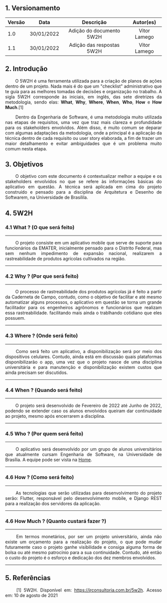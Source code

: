 ## 1. Versionamento

|Versão|Data|Descrição|Autor(es)|
|------|----|---------|---------|
|1.0|30/01/2022|<center>Adição do documento 5W2H</center>|<center>Vitor Lamego</center>|
|1.1|30/01/2022|<center>Adição das respostas 5W2H</center>|<center>Vitor Lamego</center>|

## 2. Introdução
<p align = 'justify'> &emsp;&emsp; O 5W2H é uma ferramenta utilizada para a criação de planos de ações dentro de um projeto. Nada mais é do que um "checklist" administrativo que te guia para as melhores tomadas de decisões e organização no trabalho. A sigla 5W2H corresponde às iniciais, em inglês, das sete diretrizes da metodologia, sendo elas: <b>What</b>, <b>Why</b>, <b>Where</b>, <b>When</b>, <b>Who</b>, <b>How</b> e <b>How Much</b>.[1]</p>
<p align = 'justify'> &emsp;&emsp; Dentro da Engenharia de Software, é uma metodologia muito utilizada nas etapas de requisitos, uma vez que traz mais clareza e profundidade para os stakeholders envolvidos. Além disso, é muito comum se deparar com algumas adaptações da metodologia, onde a principal é a aplicação da técnica dentro de cada requisito ou user story elaborada, a fim de trazer um maior detalhamento e evitar ambiguidades que é um problema muito comum nesta etapa.</p>

## 3. Objetivos
<p align = 'justify'> &emsp;&emsp; O objetivo com este documento é contextualizar melhor a equipe e os stakeholders envolvidos no que se refere às informações básicas do aplicativo em questão. A técnica será aplicada em cima do projeto construído e pensado para a disciplina de Arquitetura e Desenho de Softwarem, na Universidade de Brasílila.</p>

## 4. 5W2H
### 4.1 What ? (O que será feito)
<hr>
<p align = 'justify'> &emsp;&emsp; O projeto consiste em um aplicativo mobile que serve de suporte para funcionários da EMATER, inicialmente pensado para o Distrito Federal, mas sem nenhum impedimento de expansão nacional, realizarem a rastreabilidade de produtos agrícolas cultivados na região.</p>
<hr>

### 4.2 Why ? (Por que será feito)
<hr>
<p align = 'justify'> &emsp;&emsp; O processo de rastreabilidade dos produtos agrícolas já é feito a partir da Caderneta de Campo, contudo, como o objetivo de facilitar e até mesmo automatizar alguns processos, o aplicativo em questão se torna um grande facilitador para os engenheiros agrônomos e funcionários que realizam essa rastreabilidade. facilitando mais ainda o trablhando cotidiano que eles possuem.</p>
<hr>

### 4.3 Where ? (Onde será feito)
<hr>
<p align = 'justify'> &emsp;&emsp; Como será feito um aplicativo, a disponibilização será por meio dos dispositivos celulares. Contudo, ainda está em discussão quais plataformas disponibilizarão o app, uma vez que o projeto nasce de uma disciplina universitária e para manutenção e disponibilização existem custos que ainda precisam ser discutidos.</p>
<hr>

### 4.4 When ? (Quando será feito)
<hr>
<p align = 'justify'> &emsp;&emsp; O projeto será desenvolvido de Fevereiro de 2022 até Junho de 2022, podendo se extender caso os alunos envolvidos queiram dar continuidade ao projeto, mesmo após encerrarem a disciplina.</p>
<hr>

### 4.5 Who ? (Por quem será feito)
<hr>
<p align = 'justify'> &emsp;&emsp; O aplicativo será desenvolvido por um grupo de alunos universitários que atualmente cursam Engenharia de Software, na Universidade de Brasília. A equipe pode ser vista na <a href="../../">Home</a>.</p>
<hr>

### 4.6 How ? (Como será feito)
<hr>
<p align = 'justify'> &emsp;&emsp; As tecnologias que serão utilizadas para desenvolvimento do projeto serão: Flutter, responsável pelo desenvolvimento mobile, e Django REST para a realização dos servidores da aplicação.</p>
<hr>

### 4.6 How Much ? (Quanto custará fazer ?)
<hr>
<p align = 'justify'> &emsp;&emsp; Em termos monetários, por ser um projeto universitário, ainda não existe um orçamento para a realização do projeto, o que pode mudar futuramente caso o projeto ganhe visibilidade e consiga alguma forma de bolsa ou até mesmo patrocínio para a sua continuidade. Contudo, até então o custo do projeto é o esforço e dedicação dos dez membros envolvidos. </p>
<hr>

## 5. Referências
<p align = 'justify'> &emsp;&emsp; [1] 5W2H. Disponível em: <a href="https://jrconsultoria.com.br/5w2h/" target="_blank">https://jrconsultoria.com.br/5w2h</a>. Acesso em: 10 de agosto de 2021 </p>